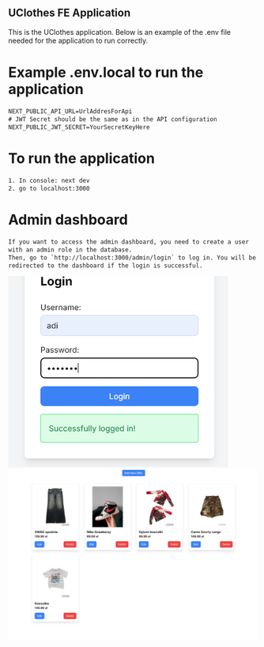 ## UClothes FE Application

This is the UClothes application. Below is an example of the .env file needed for the application to run correctly.

# Example .env.local to run the application
```
NEXT_PUBLIC_API_URL=UrlAddresForApi
# JWT Secret should be the same as in the API configuration
NEXT_PUBLIC_JWT_SECRET=YourSecretKeyHere
```
# To run the application
```
1. In console: next dev
2. go to localhost:3000
```
# Admin dashboard
```
If you want to access the admin dashboard, you need to create a user with an admin role in the database.
Then, go to `http://localhost:3000/admin/login` to log in. You will be redirected to the dashboard if the login is successful.
```
[![img.png](screenshots%2Fimg.png)](https://github.com/Brylson123/NextJS-uChlothes-frontend/blob/main/screenshots/img.png)
[![img.png](screenshots%2Fimg_1.png)](https://github.com/Brylson123/NextJS-uChlothes-frontend/blob/main/screenshots/img_1.png)

